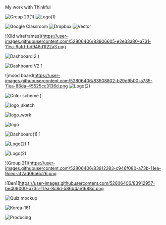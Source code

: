 My work with Thinkful


![Group 23(1)](https://user-images.githubusercontent.com/52806406/83563503-39116d00-a4e9-11ea-9206-e5b120ebc000.png)
![Logo(1)](https://user-images.githubusercontent.com/52806406/83564274-71fe1180-a4ea-11ea-90a8-8f80202b545e.png)


![Google Classroom](https://user-images.githubusercontent.com/52806406/83701367-72c0a180-a5d7-11ea-9466-c90a52cec75a.png)
![Dropbox](https://user-images.githubusercontent.com/52806406/83701374-75bb9200-a5d7-11ea-8928-d79dd87ead0f.png)
![Vector](https://user-images.githubusercontent.com/52806406/83701377-781dec00-a5d7-11ea-81ba-95722ddefe61.png)

![Old wireframes](https://user-images.githubusercontent.com/52806406/83906605-e2e33a80-a731-11ea-9afd-bd948d1f22a3.png

![Dashboard 2](https://user-images.githubusercontent.com/52806406/83907511-8719b100-a733-11ea-80a5-6091bd8fc545.png)
)

![Dashboard V2 1](https://user-images.githubusercontent.com/52806406/83907602-b29c9b80-a733-11ea-986c-cabeb693714a.png)

![mood board(https://user-images.githubusercontent.com/52806406/83908802-b29d9b00-a735-11ea-86da-45525cc3136d.png
![Logo(2)](https://user-images.githubusercontent.com/52806406/83910036-deba1b80-a737-11ea-82bd-11495a038a6d.png)


![Color scheme](https://user-images.githubusercontent.com/52806406/83908930-e4aefd00-a735-11ea-8db6-0bb46bde83ab.png)
)

![logo_sketch](https://user-images.githubusercontent.com/52806406/83909105-2b045c00-a736-11ea-86ee-c559cdeb0050.png)

![logo_work](https://user-images.githubusercontent.com/52806406/83909106-2b9cf280-a736-11ea-948d-ce67be3b70f3.png)

![logo](https://user-images.githubusercontent.com/52806406/83909107-2b9cf280-a736-11ea-9f3b-0cf8ad620ce9.png)

![Dashboard(1) 1](https://user-images.githubusercontent.com/52806406/83909257-774f9c00-a736-11ea-89ff-32dc86ec0523.png)

![Logo(2) 1](https://user-images.githubusercontent.com/52806406/83909263-79195f80-a736-11ea-9107-4abbf6ab6978.png)

![Logo(2)](https://user-images.githubusercontent.com/52806406/83910133-027d6180-a738-11ea-9e0d-d18fd29aa092.png)

![Group 21](https://user-images.githubusercontent.com/52806406/83912383-c946f080-a73b-11ea-9cec-af2ad06a6c26.png

![Ben](https://user-images.githubusercontent.com/52806406/83912957-be409000-a73c-11ea-8c8d-586b4ae1688d.png

![Quiz mockup](https://user-images.githubusercontent.com/52806406/83914688-b7ffe300-a73f-11ea-89c3-0669ff6c147d.png)

![Korea-161](https://user-images.githubusercontent.com/52806406/84335707-7918c580-ab63-11ea-9301-5de231155081.jpg)

![Producing](https://user-images.githubusercontent.com/52806406/84336547-7cad4c00-ab65-11ea-9e37-c0ca23871563.jpg)
